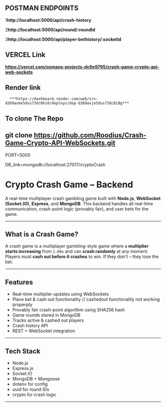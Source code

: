
## POSTMAN ENDPOINTS 

1**http://localhost:5000/api/crash-history**

2**http://localhost:5000/api/round/:roundId**

3**http://localhost:5000/api/player-bethistory/:socketId**

## VERCEL Link

**https://vercel.com/osmans-projects-dc6e9795/crash-game-crypto-api-web-sockets**
 
 ## Render link
      ***https://dashboard.render.com/web/srv-d269avbe5dus73dc8hi0/deploys/dep-d269avje5dus73dc8i8g***

 
 ## To clone The Repo 
**git clone https://github.com/Roodius/Crash-Game-Crypto-API-WebSockets.git**
---

PORT=5000

DB_link=mongodb://localhost:27017/cryptoCrash


# Crypto Crash Game – Backend

A real-time multiplayer crash gambling game built with **Node.js**, **WebSocket (Socket.IO)**, **Express**, and **MongoDB**. This backend handles all real-time communication, crash-point logic (provably fair), and user bets for the game.

---

## What is a Crash Game?

A crash game is a multiplayer gambling-style game where a **multiplier starts increasing** from `1.00x` and can **crash randomly** at any moment. Players must **cash out before it crashes** to win. If they don't – they lose the bet.

---

##  Features

- Real-time multiplier updates using WebSockets
- Place bet & cash out functionality    // cashedout functionality not working properply
- Provably fair crash-point algorithm using SHA256 hash
- Game rounds stored in MongoDB
- Tracks active & cashed out players
- Crash history API
- REST + WebSocket integration

---

## Tech Stack

- Node.js
- Express.js
- Socket.IO
- MongoDB + Mongoose
- dotenv for config
- uuid for round IDs
- crypto for crash logic

---

